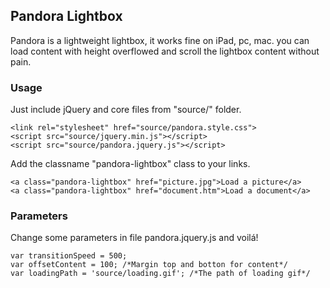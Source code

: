 ## Pandora Lightbox
Pandora is a lightweight lightbox, it works fine on iPad, pc, mac. you can load content with height overflowed and scroll the lightbox content without pain.

### Usage

Just include jQuery and core files from "source/" folder.
	
	<link rel="stylesheet" href="source/pandora.style.css">	
	<script src="source/jquery.min.js"></script>
	<script src="source/pandora.jquery.js"></script>

Add the classname "pandora-lightbox" class to your links.

	<a class="pandora-lightbox" href="picture.jpg">Load a picture</a>
	<a class="pandora-lightbox" href="document.htm">Load a document</a>

### Parameters
Change some parameters in file pandora.jquery.js and voilá!

	var transitionSpeed = 500;
	var offsetContent = 100; /*Margin top and botton for content*/
	var loadingPath = 'source/loading.gif'; /*The path of loading gif*/
